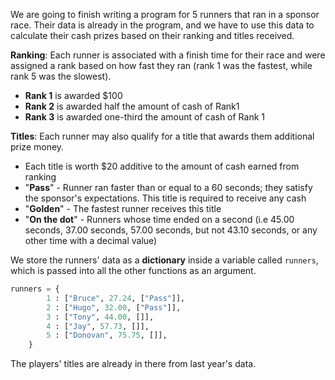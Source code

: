 <!--title={Runners}-->
<!--badges={Python:20}-->
<!--concepts={Dictionaries.md}-->

We are going to finish writing a program for 5 runners that ran in a sponsor race. Their data is already in the program, and we have to use this data to calculate their cash prizes based on their ranking and titles received.

**Ranking**: Each runner is associated with a finish time for their race and were assigned a rank based on how fast they ran (rank 1 was the fastest, while rank 5 was the slowest).

* **Rank 1** is awarded $100
* **Rank 2** is awarded half the amount of cash of Rank1
* **Rank 3** is awarded one-third the amount of cash of Rank 1

**Titles**: Each runner may also qualify for a title that awards them additional prize money.

* Each title is worth $20 additive to the amount of cash earned from ranking
* "**Pass**" - Runner ran faster than or equal to a 60 seconds; they satisfy the sponsor's expectations. This title is required to receive any cash
* "**Golden**" - The fastest runner receives this title
* "**On the dot**" - Runners whose time ended on a second (i.e 45.00 seconds, 37.00 seconds, 57.00 seconds, but not 43.10 seconds, or any other time with a decimal value)

We store the runners' data as a **dictionary** inside a variable called `runners`, which is passed into all the other functions as an argument. 

```python
runners = {
        1 : ["Bruce", 27.24, ["Pass"]],
        2 : ["Hugo", 32.00, ["Pass"]],
        3 : ["Tony", 44.00, []],
        4 : ["Jay", 57.73, []],
        5 : ["Donovan", 75.75, []],
    }
```



The players' titles are already in there from last year's data.

